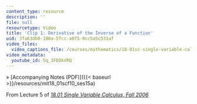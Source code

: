 ```yaml
---
content_type: resource
description: ''
file: null
resourcetype: Video
title: 'Clip 1: Derivative of the Inverse of a Function'
uid: 3fa63db0-186a-5fcc-a075-8cc5a5c531af
video_files:
  video_captions_file: /courses/mathematics/18-01sc-single-variable-calculus-fall-2010/1.-differentiation/part-b-implicit-differentiation-and-inverse-functions/session-15-implicit-differentiation-and-inverse-functions/clip-1-derivative-of-the-inverse-of-a-function/5q_3FDOkVRQ.vtt
video_metadata:
  youtube_id: 5q_3FDOkVRQ
---
```


» [Accompanying Notes (PDF)]({{< baseurl >}}/resources/mit18_01scf10_ses15a)

From Lecture 5 of [_18.01 Single Variable Calculus, Fall 2006_](/courses/18-01-single-variable-calculus-fall-2006/pages/video-lectures)